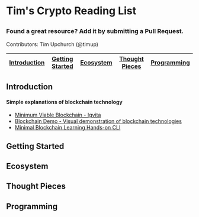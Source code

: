 # Tim's Crypto Reading List</p>
### Found a great resource? Add it by submitting a Pull Request.

Contributors: Tim Upchurch (@timup)

| [Introduction](#introduction) | [Getting Started](#getting-started) | [Ecosystem](#ecosystem) | [Thought Pieces](#thought-pieces) | [Programming](#programming)
| ------------- | ------------- | ------------- | ------------- | ------------- |


## Introduction

#### Simple explanations of blockchain technology
- [Minimum Viable Blockchain - Igvita](https://www.igvita.com/2014/05/05/minimum-viable-block-chain/)
- [Blockchain Demo - Visual demonstration of blockchain technologies](https://blockchaindemo.io)
- [Minimal Blockchain Learning Hands-on CLI](https://github.com/daxeel/blockshell)

## Getting Started

## Ecosystem

## Thought Pieces

## Programming

